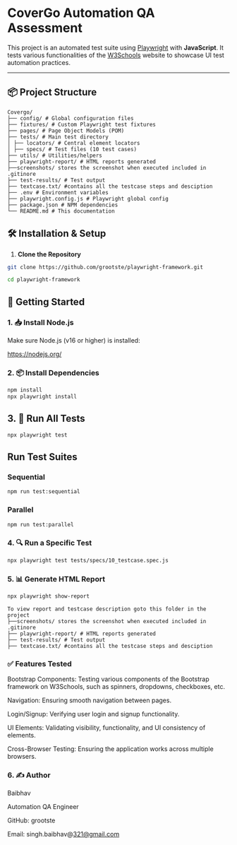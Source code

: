 # CoverGo Automation QA Assessment

This project is an automated test suite using [Playwright](https://playwright.dev/) with **JavaScript**. It tests various functionalities of the [W3Schools](https://www.w3schools.com/) website to showcase UI test automation practices.

---

## 📦 Project Structure

```text
Covergo/
├── config/ # Global configuration files
├── fixtures/ # Custom Playwright test fixtures
├── pages/ # Page Object Models (POM)
├── tests/ # Main test directory
│ ├── locators/ # Central element locators
│ ├── specs/ # Test files (10 test cases)
├── utils/ # Utilities/helpers
├── playwright-report/ # HTML reports generated
├──screenshots/ stores the screenshot when executed included in .gitinore
├── test-results/ # Test output
├── textcase.txt/ #contains all the testcase steps and desciption
├── .env # Environment variables
├── playwright.config.js # Playwright global config
├── package.json # NPM dependencies
└── README.md # This documentation

```

## 🛠️ Installation & Setup

1. **Clone the Repository**

```bash
git clone https://github.com/grootste/playwright-framework.git

cd playwright-framework

```


## 🚀 Getting Started

### 1. 📥 Install Node.js

Make sure Node.js (v16 or higher) is installed:

https://nodejs.org/

### 2. 📦 Install Dependencies

```bash
npm install
npx playwright install
```

## 3. 🧪 Run All Tests

```bash
npx playwright test
```

## Run Test Suites

###  Sequential
```bash
npm run test:sequential
```

### Parallel
```bash
npm run test:parallel
```

### 4. 🔍 Run a Specific Test

```bash
npx playwright test tests/specs/10_testcase.spec.js
```

### 5. 📊 Generate HTML Report

```bash
npx playwright show-report
```

```text
To view report and testcase description goto this folder in the project
├──screenshots/ stores the screenshot when executed included in .gitinore
├── playwright-report/ # HTML reports generated
├── test-results/ # Test output
├── textcase.txt/ #contains all the testcase steps and desciption
```

### ✅ Features Tested

Bootstrap Components: Testing various components of the Bootstrap framework on W3Schools, such as spinners, dropdowns, checkboxes, etc.

Navigation: Ensuring smooth navigation between pages.

Login/Signup: Verifying user login and signup functionality.

UI Elements: Validating visibility, functionality, and UI consistency of elements.

Cross-Browser Testing: Ensuring the application works across multiple browsers.


### 6. ✍️ Author
Baibhav

Automation QA Engineer

GitHub: grootste

Email: singh.baibhav@321@gmail.com